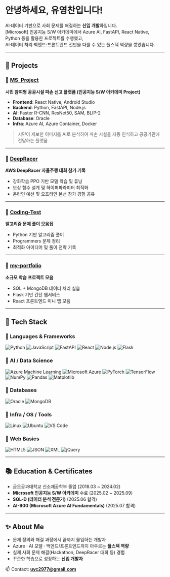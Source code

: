 # 안녕하세요, 유영찬입니다!
AI·데이터 기반으로 사회 문제를 해결하는 **신입 개발자**입니다.  
[Microsoft] 인공지능 S/W 아카데미에서 Azure AI, FastAPI, React Native, Python 등을 활용한 프로젝트를 수행했고,  
AI·데이터 처리·백엔드·프론트엔드 전반을 다룰 수 있는 풀스택 역량을 쌓았습니다.

---

## 🚀 Projects

### 📌 [MS_Project](https://github.com/YuYeongChan/MS_Project)  
**시민 참여형 공공시설 파손 신고 플랫폼 (인공지능 S/W 아카데미 Project)**  
- **Frontend**: React Native, Android Studio
- **Backend**: Python, FastAPI, Node.js  
- **AI**: Faster R-CNN, ResNet50, SAM, BLIP-2  
- **Database**: Oracle 
- **Infra**: Azure AI, Azure Container, Docker  
> 시민이 제보한 이미지를 AI로 분석하여 파손 시설을 자동 인식하고 공공기관에 전달하는 플랫폼  

---

### 📌 [DeepRacer](https://github.com/YuYeongChan/DeepRacer)  
**AWS DeepRacer 자율주행 대회 참가 기록**  
- 강화학습 PPO 기반 모델 학습 및 튜닝  
- 보상 함수 설계 및 하이퍼파라미터 최적화  
- 온라인 예선 및 오프라인 본선 참가 경험 공유  

---

### 📌 [Coding-Test](https://github.com/YuYeongChan/Coding-Test)  
**알고리즘 문제 풀이 모음집**  
- Python 기반 알고리즘 풀이  
- Programmers 문제 정리  
- 최적화 아이디어 및 풀이 전략 기록  

---

### 📌 [my-portfolio](https://github.com/YuYeongChan/my-portfolio)  
**소규모 학습 프로젝트 모음**  
- SQL + MongoDB 데이터 처리 실습  
- Flask 기반 간단 웹서비스  
- React 프론트엔드 미니 앱 모음  

---

## 🧰 Tech Stack

### 🔹 Languages & Frameworks
![Python](https://img.shields.io/badge/Python-3776AB?logo=python&logoColor=white)
![JavaScript](https://img.shields.io/badge/JavaScript-F7DF1E?logo=javascript&logoColor=black)
![FastAPI](https://img.shields.io/badge/FastAPI-009688?logo=fastapi&logoColor=white)
![React](https://img.shields.io/badge/React-61DAFB?logo=react&logoColor=black)
![Node.js](https://img.shields.io/badge/Node.js-339933?logo=node.js&logoColor=white)
![Flask](https://img.shields.io/badge/Flask-000000?logo=flask&logoColor=white)

### 🔹 AI / Data Science
![Azure Machine Learning](https://img.shields.io/badge/Azure%20Machine%20Learning-0078D4?logo=microsoftazure&logoColor=white)
![Microsoft Azure](https://img.shields.io/badge/Azure-0089D6?logo=microsoftazure&logoColor=white)
![PyTorch](https://img.shields.io/badge/PyTorch-EE4C2C?logo=pytorch&logoColor=white)
![TensorFlow](https://img.shields.io/badge/TensorFlow-FF6F00?logo=tensorflow&logoColor=white)
![NumPy](https://img.shields.io/badge/NumPy-013243?logo=numpy&logoColor=white)
![Pandas](https://img.shields.io/badge/Pandas-150458?logo=pandas&logoColor=white)
![Matplotlib](https://img.shields.io/badge/Matplotlib-11557c?logo=plotly&logoColor=white)

### 🔹 Databases
![Oracle](https://img.shields.io/badge/Oracle-F80000?logo=oracle&logoColor=white)
![MongoDB](https://img.shields.io/badge/MongoDB-47A248?logo=mongodb&logoColor=white)

### 🔹 Infra / OS / Tools
![Linux](https://img.shields.io/badge/Linux-FCC624?logo=linux&logoColor=black)
![Ubuntu](https://img.shields.io/badge/Ubuntu-E95420?logo=ubuntu&logoColor=white)
![VS Code](https://img.shields.io/badge/VS%20Code-007ACC?logo=visualstudiocode&logoColor=white)

### 🔹 Web Basics
![HTML5](https://img.shields.io/badge/HTML5-E34F26?logo=html5&logoColor=white)
![JSON](https://img.shields.io/badge/JSON-000000?logo=json&logoColor=white)
![XML](https://img.shields.io/badge/XML-005571?logo=w3c&logoColor=white)
![jQuery](https://img.shields.io/badge/jQuery-0769AD?logo=jquery&logoColor=white)

---

## 📚 Education & Certificates
- 금오공과대학교 신소재공학부 졸업 (2018.03 ~ 2024.02)  
- **Microsoft 인공지능 S/W 아카데미** 수료 (2025.02 ~ 2025.09)  
- **SQL-D (데이터 분석 전문가)** (2025.06 합격)  
- **AI-900 (Microsoft Azure AI Fundamentals)** (2025.07 합격)  

---

## ✨ About Me
- 문제 정의와 해결 과정에서 끝까지 몰입하는 개발자  
- Azure · AI 모델 · 백엔드/프론트엔드까지 아우르는 **풀스택 역량**  
- 실제 사회 문제 해결(Hackathon, DeepRacer 대회 등) 경험  
- 꾸준한 학습으로 성장하는 **신입 개발자**  

📫 Contact: **uyc2977@gmail.com**  
